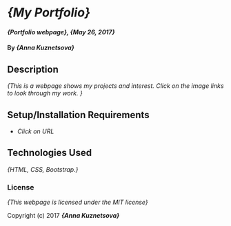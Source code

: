 # _{My Portfolio}_

#### _{Portfolio webpage}, {May 26, 2017}_

#### By _**{Anna Kuznetsova}**_

## Description

_{This is a webpage shows my projects and interest. Click on the image links to look through my work. }_

## Setup/Installation Requirements

* _Click on URL_


## Technologies Used

_{HTML, CSS, Bootstrap.}_

### License

*{This webpage is licensed under the MIT license}*

Copyright (c) 2017 **_{Anna Kuznetsova}_**
